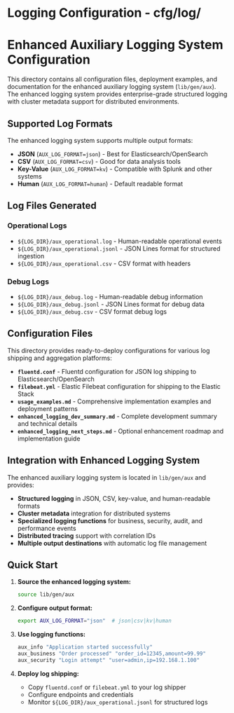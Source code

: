 # Logging Configuration - cfg/log/
# Enhanced Auxiliary Logging System Configuration

This directory contains all configuration files, deployment examples, and documentation for the enhanced auxiliary logging system (`lib/gen/aux`). The enhanced logging system provides enterprise-grade structured logging with cluster metadata support for distributed environments.

## Supported Log Formats

The enhanced logging system supports multiple output formats:
- **JSON** (`AUX_LOG_FORMAT=json`) - Best for Elasticsearch/OpenSearch
- **CSV** (`AUX_LOG_FORMAT=csv`) - Good for data analysis tools
- **Key-Value** (`AUX_LOG_FORMAT=kv`) - Compatible with Splunk and other systems
- **Human** (`AUX_LOG_FORMAT=human`) - Default readable format

## Log Files Generated

### Operational Logs
- `${LOG_DIR}/aux_operational.log` - Human-readable operational events
- `${LOG_DIR}/aux_operational.jsonl` - JSON Lines format for structured ingestion
- `${LOG_DIR}/aux_operational.csv` - CSV format with headers

### Debug Logs  
- `${LOG_DIR}/aux_debug.log` - Human-readable debug information
- `${LOG_DIR}/aux_debug.jsonl` - JSON Lines format for debug data
- `${LOG_DIR}/aux_debug.csv` - CSV format debug logs

## Configuration Files

This directory provides ready-to-deploy configurations for various log shipping and aggregation platforms:

- **`fluentd.conf`** - Fluentd configuration for JSON log shipping to Elasticsearch/OpenSearch
- **`filebeat.yml`** - Elastic Filebeat configuration for shipping to the Elastic Stack  
- **`usage_examples.md`** - Comprehensive implementation examples and deployment patterns
- **`enhanced_logging_dev_summary.md`** - Complete development summary and technical details
- **`enhanced_logging_next_steps.md`** - Optional enhancement roadmap and implementation guide

## Integration with Enhanced Logging System

The enhanced auxiliary logging system is located in `lib/gen/aux` and provides:

- **Structured logging** in JSON, CSV, key-value, and human-readable formats
- **Cluster metadata** integration for distributed systems
- **Specialized logging functions** for business, security, audit, and performance events
- **Distributed tracing** support with correlation IDs
- **Multiple output destinations** with automatic log file management

## Quick Start

1. **Source the enhanced logging system:**
   ```bash
   source lib/gen/aux
   ```

2. **Configure output format:**
   ```bash
   export AUX_LOG_FORMAT="json"  # json|csv|kv|human
   ```

3. **Use logging functions:**
   ```bash
   aux_info "Application started successfully"
   aux_business "Order processed" "order_id=12345,amount=99.99"  
   aux_security "Login attempt" "user=admin,ip=192.168.1.100"
   ```

4. **Deploy log shipping:**
   - Copy `fluentd.conf` or `filebeat.yml` to your log shipper
   - Configure endpoints and credentials
   - Monitor `${LOG_DIR}/aux_operational.jsonl` for structured logs
